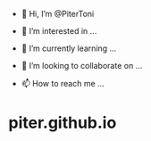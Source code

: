- 👋 Hi, I’m @PiterToni

- 👀 I’m interested in ...

- 🌱 I’m currently learning ...

- 💞️ I’m looking to collaborate on ...

- 📫 How to reach me ...
# piter.github.io
